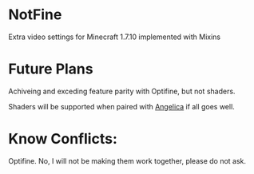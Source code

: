 # NotFine

Extra video settings for Minecraft 1.7.10 implemented with Mixins

# Future Plans

Achiveing and exceding feature parity with Optifine, but not shaders.

Shaders will be supported when paired with [Angelica](https://github.com/GTNewHorizons/Angelica) if all goes well.

# Know Conflicts:

Optifine. No, I will not be making them work together, please do not ask.

